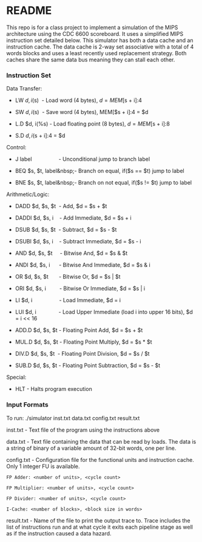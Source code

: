 # README #

This repo is for a class project to implement a simulation of the MIPS architecture using the CDC 6600 scoreboard. It uses a simplified MIPS instruction set detailed below. This simulator has both a data cache and an instruction cache. The data cache is 2-way set associative with a total of 4 words blocks and uses a least recently used replacement strategy. Both caches share the same data bus meaning they can stall each other.

### Instruction Set ###
Data Transfer:

* LW $d, i($s)&nbsp;&nbsp;- Load word (4 bytes), $d = MEM[$s + i]:4

* SW $d, i($s)&nbsp;&nbsp;- Save word (4 bytes), MEM[$s + i]:4 = $d

* L.D $d, i(%s)&nbsp;- Load floating point (8 bytes), $d = MEM[$s + i]:8

* S.D $d, i(%s)&nbsp;- Save floating point (8 bytes), MEM[$s + i]:4 = $d


Control:

* J label&nbsp;&nbsp;&nbsp;&nbsp;&nbsp;&nbsp;&nbsp;&nbsp;&nbsp;&nbsp;&nbsp;&nbsp;&nbsp;&nbsp;&nbsp;&nbsp;&nbsp;&nbsp;- Unconditional jump to branch label

* BEQ $s, $t, label&nbsp;- Branch on equal, if($s == $t) jump to label

* BNE $s, $t, label&nbsp;- Branch on not equal, if($s != $t) jump to label


Arithmetic/Logic:

* DADD $d, $s, $t&nbsp;&nbsp;- Add, $d = $s + $t

* DADDI $d, $s, i&nbsp;&nbsp;&nbsp;&nbsp;- Add Immediate, $d = $s + i

* DSUB $d, $s, $t&nbsp;&nbsp;- Subtract, $d = $s - $t

* DSUBI $d, $s, i&nbsp;&nbsp;&nbsp;&nbsp;- Subtract Immediate, $d = $s - i

* AND $d, $s, $t&nbsp;&nbsp;&nbsp;&nbsp;&nbsp;- Bitwise And, $d = $s & $t

* ANDI $d, $s, i&nbsp;&nbsp;&nbsp;&nbsp;&nbsp;&nbsp;- Bitwise And Immediate, $d = $s & i

* OR $d, $s, $t&nbsp;&nbsp;&nbsp;&nbsp;&nbsp;&nbsp;&nbsp;- Bitwise Or, $d = $s | $t

* ORI $d, $s, i&nbsp;&nbsp;&nbsp;&nbsp;&nbsp;&nbsp;&nbsp;&nbsp;&nbsp;- Bitwise Or Immediate, $d = $s | i

* LI $d, i&nbsp;&nbsp;&nbsp;&nbsp;&nbsp;&nbsp;&nbsp;&nbsp;&nbsp;&nbsp;&nbsp;&nbsp;&nbsp;&nbsp;&nbsp;&nbsp;&nbsp;&nbsp;- Load Immediate, $d = i

* LUI $d, i&nbsp;&nbsp;&nbsp;&nbsp;&nbsp;&nbsp;&nbsp;&nbsp;&nbsp;&nbsp;&nbsp;&nbsp;&nbsp;&nbsp;&nbsp;- Load Upper Immediate (load i into upper 16 bits), $d = i << 16

* ADD.D $d, $s, $t&nbsp;- Floating Point Add, $d = $s + $t

* MUL.D $d, $s, $t&nbsp;- Floating Point Multiply, $d = $s * $t

* DIV.D $d, $s, $t&nbsp;&nbsp;- Floating Point Division, $d = $s / $t

* SUB.D $d, $s, $t&nbsp;- Floating Point Subtraction, $d = $s - $t


Special:

* HLT - Halts program execution

### Input Formats ###
To run: ./simulator inst.txt data.txt config.txt result.txt

inst.txt - Text file of the program using the instructions above

data.txt - Text file containing the data that can be read by loads. The data is a string of binary of a variable amount of 32-bit words, one per line.

config.txt - Configuration file for the functional units and instruction cache. Only 1 integer FU is available.

    FP Adder: <number of units>, <cycle count>

    FP Multiplier: <number of units>, <cycle count>

    FP Divider: <number of units>, <cycle count>

    I-Cache: <number of blocks>, <block size in words>

result.txt - Name of the file to print the output trace to. Trace includes the list of instructions run and at what cycle it exits each
pipeline stage as well as if the instruction caused a data hazard.
